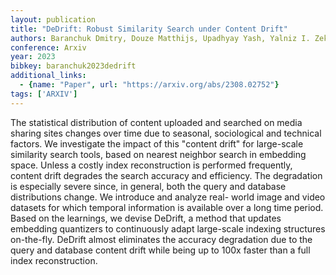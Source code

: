 ```yaml
---
layout: publication
title: "DeDrift: Robust Similarity Search under Content Drift"
authors: Baranchuk Dmitry, Douze Matthijs, Upadhyay Yash, Yalniz I. Zeki
conference: Arxiv
year: 2023
bibkey: baranchuk2023dedrift
additional_links:
  - {name: "Paper", url: "https://arxiv.org/abs/2308.02752"}
tags: ['ARXIV']
---
```

The statistical distribution of content uploaded and searched on media sharing
sites changes over time due to seasonal, sociological and technical factors. We
investigate the impact of this "content drift" for large-scale similarity search
tools, based on nearest neighbor search in embedding space. Unless a costly
index reconstruction is performed frequently, content drift degrades the search
accuracy and efficiency. The degradation is especially severe since, in general,
both the query and database distributions change. We introduce and analyze real-
world image and video datasets for which temporal information is available over
a long time period. Based on the learnings, we devise DeDrift, a method that
updates embedding quantizers to continuously adapt large-scale indexing
structures on-the-fly. DeDrift almost eliminates the accuracy degradation due to
the query and database content drift while being up to 100x faster than a full
index reconstruction.
